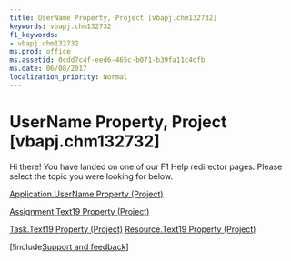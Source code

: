 ```yaml
---
title: UserName Property, Project [vbapj.chm132732]
keywords: vbapj.chm132732
f1_keywords:
- vbapj.chm132732
ms.prod: office
ms.assetid: 0cdd7c4f-eed6-465c-b071-b39fa11c4dfb
ms.date: 06/08/2017
localization_priority: Normal
---
```



# UserName Property, Project [vbapj.chm132732]

Hi there! You have landed on one of our F1 Help redirector pages. Please select the topic you were looking for below.

[Application.UserName Property (Project)](https://msdn.microsoft.com/library/c501ef16-f4c8-3c08-69b8-3e9756db8336%28Office.15%29.aspx)

[Assignment.Text19 Property (Project)](https://msdn.microsoft.com/library/288bf010-c3af-047b-459b-75461ec928f5%28Office.15%29.aspx)

[Task.Text19 Property (Project)](https://msdn.microsoft.com/library/d49e1b01-d118-138d-08af-9b9f15d03973%28Office.15%29.aspx)
[Resource.Text19 Property (Project)](https://msdn.microsoft.com/library/353160a4-413c-7123-a4a2-fc98a083364c%28Office.15%29.aspx)

[!include[Support and feedback](~/includes/feedback-boilerplate.md)]